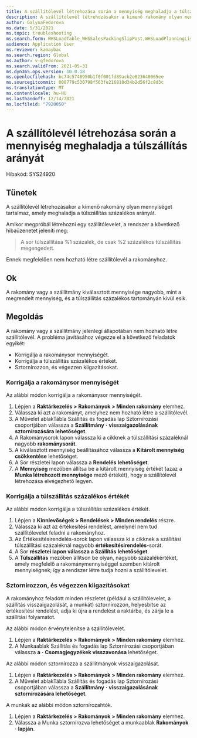 ```yaml
---
title: A szállítólevél létrehozása során a mennyiség meghaladja a túlszállítás arányát
description: A szállítólevél létrehozásakor a kimenő rakomány olyan mennyiséget tartalmaz, amely meghaladja a túlszállítás százalékos arányát.
author: GalynaFedorova
ms.date: 5/31/2021
ms.topic: troubleshooting
ms.search.form: WHSLoadTable_WHSSalesPackingSlipPost,WHSLoadPlanningListPage_WHSSalesPackingSlipPost,WHSLoadPlanningWorkbench_WHSSalesPackingSlipPost
audience: Application User
ms.reviewer: kamaybac
ms.search.region: Global
ms.author: v-gfedorova
ms.search.validFrom: 2021-05-31
ms.dyn365.ops.version: 10.0.18
ms.openlocfilehash: bc74c5748950b1f0f001fd89acb2e023640065ee
ms.sourcegitcommit: 008779c530798f563fe216810d34b2d56f2c8d3c
ms.translationtype: MT
ms.contentlocale: hu-HU
ms.lasthandoff: 12/14/2021
ms.locfileid: "7920050"
---
```

# <a name="quantity-exceeds-over-delivery-percentage-during-packing-slip-generation"></a>A szállítólevél létrehozása során a mennyiség meghaladja a túlszállítás arányát

Hibakód: SYS24920

## <a name="symptoms"></a>Tünetek

A szállítólevél létrehozásakor a kimenő rakomány olyan mennyiséget tartalmaz, amely meghaladja a túlszállítás százalékos arányát.

Amikor megpróbál létrehozni egy szállítólevelet, a rendszer a következő hibaüzenetet jeleníti meg:

> A sor túlszállítása %1 százalék, de csak %2 százalékos túlszállítás megengedett.

Ennek megfelelően nem hozható létre szállítólevél a rakományhoz.

## <a name="cause"></a>Ok

A rakomány vagy a szállítmány kiválasztott mennyisége nagyobb, mint a megrendelt mennyiség, és a túlszállítás százalékos tartományán kívül esik.

## <a name="resolution"></a>Megoldás

A rakomány vagy a szállítmány jelenlegi állapotában nem hozható létre szállítólevél. A probléma javításához végezze el a következő feladatok egyikét:

- Korrigálja a rakománysor mennyiségét.
- Korrigálja a túlszállítás százalékos értékét.
- Sztornírozzon, és végezzen kiigazításokat.

### <a name="adjust-the-load-line-quantity"></a>Korrigálja a rakománysor mennyiségét

Az alábbi módon korrigálja a rakománysor mennyiségét.

1. Lépjen a **Raktárkezelés \> Rakományok \> Minden rakomány** elemhez.
1. Válassza ki azt a rakományt, amelyhez nem hozható létre a szállítólevél.
1. A Művelet ablakTábla Szállítás és fogadás lap Sztornírozási csoportjában válassza a **Szállítmány** **·** **visszaigazolásának sztornírozására lehetőséget**.
1. A Rakománysorok lapon válassza ki a cikknek a túlszállítási százaléknál nagyobb **rakománysorát**.
1. A kiválasztott mennyiség beállításához válassza a **Kitárolt mennyiség csökkentése** lehetőséget.
1. A Sor részletei lapon válassza a **Rendelés** **lehetőséget**.
1. A **Mennyiség** mezőben állítsa be a kitárolt mennyiség értékét (azaz a **Munka létrehozott mennyisége** mező értékét), hogy a szállítólevél létrehozása elvégezhető legyen.

### <a name="adjust-the-over-delivery-percentage"></a>Korrigálja a túlszállítás százalékos értékét

Az alábbi módon korrigálja a túlszállítás százalékos értékét.

1. Lépjen a **Kinnlevőségek \> Rendelések \> Minden rendelés** részre.
1. Válassza ki azt az értékesítési rendelést, amelynél nem tud szállítólevelet feladni a rakományhoz.
1. Az Értékesítésirendelés-sorok lapon válassza ki a cikknek a szállítási túlszállítási százaléknál nagyobb **értékesítésirendelés**-sorát.
1. A Sor **részletei lapon válassza a Szállítás** **lehetőséget**.
1. A **Túlszállítás** mezőben állítson be olyan, nagyobb százalékértéket, amely megfelelő a rakománymennyiséggel szemben kitárolt mennyiségnek; így a rendszer létre tudja hozni a szállítólevelet.

### <a name="reverse-and-make-adjustments"></a>Sztornírozzon, és végezzen kiigazításokat

A rakományhoz feladott minden részletet (például a szállítólevelet, a szállítás visszaigazolását, a munkát) sztornírozzon, helyesbítse az értékesítési rendelést, adja ki újra a rendelést a raktárba, és zárja le a szállítási folyamatot.

Az alábbi módon érvénytelenítse a szállítólevelet.

1. Lépjen a **Raktárkezelés \> Rakományok \> Minden rakomány** elemhez.
1. A Munkaablak Szállítás és fogadás lap Sztornírozási csoportjában válassza **a** **·** **Csomagjegyzékek visszavonása** lehetőséget.

Az alábbi módon sztornírozza a szállítmányok visszaigazolását.

1. Lépjen a **Raktárkezelés \> Rakományok \> Minden rakomány** elemhez.
1. A Művelet ablakTábla Szállítás és fogadás lap Sztornírozási csoportjában válassza a **Szállítmány** **·** **visszaigazolásának sztornírozására lehetőséget**.

A munkák az alábbi módon sztornírozahtók.

1. Lépjen a **Raktárkezelés \> Rakományok \> Minden rakomány** elemhez.
1. Válassza a Munka sztornírozva lehetőséget a munkaablak **Rakományok** **·** **lapján**.
